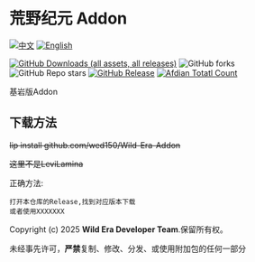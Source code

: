 
# 荒野纪元 Addon

[![中文](https://img.shields.io/badge/简体中文-inactive?style=for-the-badge&color=%235d8aa8)](README.md)
[![English](https://img.shields.io/badge/English-informational?style=for-the-badge)](README.En.md)

[![GitHub Downloads (all assets, all releases)](https://img.shields.io/github/downloads/wed150/Wild-Era-Addon/total?style=for-the-badge&labelColor=%23007ec6&label=下载&color=%234b9cd3)](https://github.com/wed150/Wild-Era-Addon/releases) ![GitHub forks](https://img.shields.io/github/forks/wed150/Wild-Era-Addon?style=for-the-badge&labelColor=%23007ec6&color=%234b9cd3) ![GitHub Repo stars](https://img.shields.io/github/stars/wed150/Wild-Era-Addon?style=for-the-badge&labelColor=%23007ec6&color=%234b9cd3&label=收藏) [![GitHub Release](https://img.shields.io/github/v/release/wed150/Wild-Era-Addon?include_prereleases&display_name=release&style=for-the-badge&labelColor=%23007ec6&color=%234b9cd3&label=最新版本)](https://github.com/wed150/Wild-Era-Addon/releases) [![Afdian Totatl Count](https://img.shields.io/badge/a-as-c?style=for-the-badge&label=爱发电&labelColor=%239469e3&color=%23B291F0)](https://afdian.com/a/Minecraft-Mobius)



基岩版Addon

## 下载方法

~~lip install github.com/wed150/Wild-Era-Addon~~

~~这里不是LeviLamina~~

正确方法:
```
打开本仓库的Release,找到对应版本下载
或者使用XXXXXXX
```
Copyright (c) 2025 **Wild Era Developer Team**.保留所有权。

未经事先许可，**严禁**复制、修改、分发、或使用附加包的任何一部分
